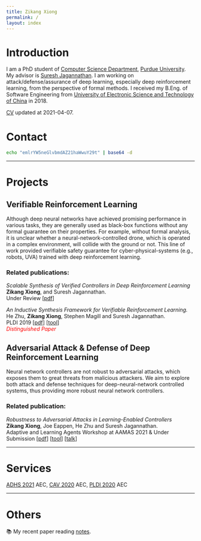 ```yaml
---
title: Zikang Xiong
permalink: /
layout: index 
---
```


# Introduction

I am a PhD student of [Computer Science Department](https://www.cs.purdue.edu/), [Purdue University](https://www.purdue.edu/). My advisor is [Suresh Jagannathan](https://www.cs.purdue.edu/homes/suresh/). I am working on attack/defense/assurance of deep learning, especially deep reinforcement learning, from the perspective of formal methods. I received my B.Eng. of Software Engineering from [University of Electronic Science and Technology of China](https://www.uestc.edu.cn/) in 2018.

[CV](https://www.cs.purdue.edu/homes/xiong84/res/cv/cv.pdf) updated at 2021-04-07.

# Contact
```sh
echo "emlrYW5neGlvbmdAZ21haWwuY29t" | base64 -d
```  

---

# Projects

## Verifiable Reinforcement Learning
Although deep neural networks have achieved promising performance in various tasks, they are generally used as black-box functions without any formal guarantee on their properties. For example, without formal analysis, it is unclear whether a neural-network-controlled drone, which is operated in a complex environment, will collide with the ground or not. This line of work provided verifiable safety guarantee for cyber-physical-systems (e.g., robots, UVA) trained with deep reinforcement learning.  

### Related publications:
*Scalable Synthesis of Verified Controllers in Deep Reinforcement Learning*  
**Zikang Xiong**, and Suresh Jagannathan.  
Under Review \[[pdf](https://www.cs.purdue.edu/homes/xiong84/res/papers/CAV21.pdf)\]  

*An Inductive Synthesis Framework for Verifiable Reinforcement Learning.*   
He Zhu, **Zikang Xiong**, Stephen Magill and Suresh Jagannathan.    
PLDI 2019 \[[pdf](https://arxiv.org/pdf/1907.07273.pdf)\] \[[tool](https://github.com/caffett/VRL_CodeReview)\]  
<span style="color:red"> <em>Distinguished Paper</em> </span>


## Adversarial Attack & Defense of Deep Reinforcement Learning
Neural network controllers are not robust to adversarial attacks, which exposes them to great threats from malicious attackers. We aim to explore both attack and defense techniques for deep-neural-network controlled systems, thus providing more robust neural network controllers. 

### Related publication:
*Robustness to Adversarial Attacks in Learning-Enabled Controllers*  
**Zikang Xiong**, Joe Eappen, He Zhu and Suresh Jagannathan.  
Adaptive and Learning Agents Workshop
at AAMAS 2021 & Under Submission \[[pdf](https://www.cs.purdue.edu/homes/xiong84/res/papers/Adversarial20.pdf)\] \[[tool](https://hub.docker.com/repository/docker/caffett/neural_shield)\] \[[talk](https://www.youtube.com/watch?v=_52awZEp2iI)\]      

---

# Services
[ADHS 2021](https://sites.uclouvain.be/adhs21/) AEC, [CAV 2020](http://i-cav.org/2020/) AEC, [PLDI 2020](https://conf.researchr.org/home/pldi-2020) AEC

---

# Others
📚 My recent paper reading [notes](https://xiong.zikang.me/blogs).   

